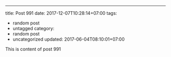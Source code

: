 ---
title: Post 991
date: 2017-12-07T10:28:14+07:00
tags:
  - random post
  - untagged
category:
  - random post
  - uncategorized
updated: 2017-06-04T08:10:01+07:00

This is content of post 991